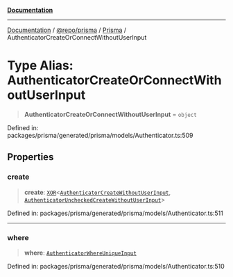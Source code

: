 [**Documentation**](../../../../../README.md)

***

[Documentation](../../../../../README.md) / [@repo/prisma](../../../README.md) / [Prisma](../README.md) / AuthenticatorCreateOrConnectWithoutUserInput

# Type Alias: AuthenticatorCreateOrConnectWithoutUserInput

> **AuthenticatorCreateOrConnectWithoutUserInput** = `object`

Defined in: packages/prisma/generated/prisma/models/Authenticator.ts:509

## Properties

### create

> **create**: [`XOR`](XOR.md)\<[`AuthenticatorCreateWithoutUserInput`](AuthenticatorCreateWithoutUserInput.md), [`AuthenticatorUncheckedCreateWithoutUserInput`](AuthenticatorUncheckedCreateWithoutUserInput.md)\>

Defined in: packages/prisma/generated/prisma/models/Authenticator.ts:511

***

### where

> **where**: [`AuthenticatorWhereUniqueInput`](AuthenticatorWhereUniqueInput.md)

Defined in: packages/prisma/generated/prisma/models/Authenticator.ts:510

